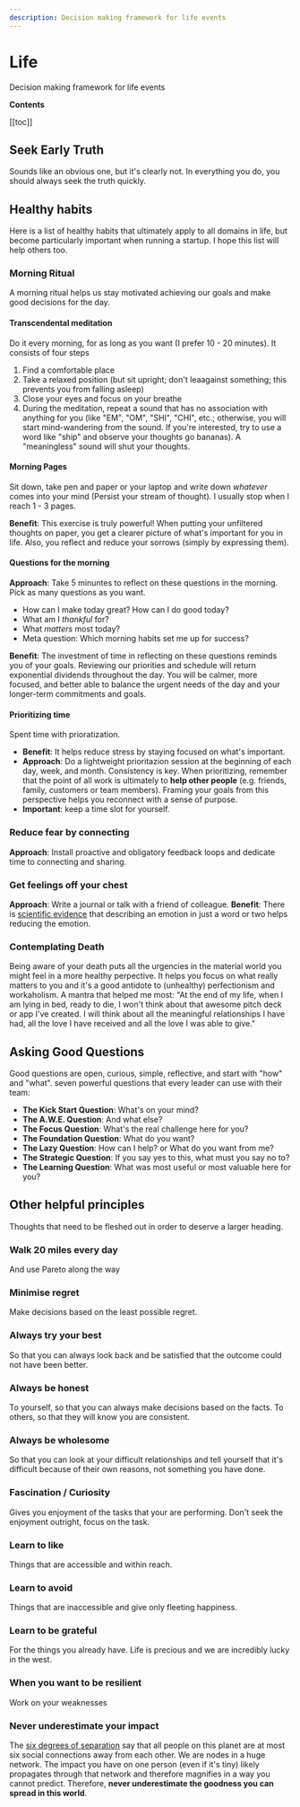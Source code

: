 ```yaml
---
description: Decision making framework for life events
---
```


# Life

Decision making framework for life events

**Contents**

[[toc]]

## Seek Early Truth

Sounds like an obvious one, but it's clearly not. In everything you do, you should always seek the truth quickly.

## Healthy habits

Here is a list of healthy habits that ultimately apply to all domains in life, but become particularly important when running a startup. I hope this list will help others too.

### Morning Ritual

A morning ritual helps us stay motivated achieving our goals and make good decisions for the day.

#### Transcendental meditation

Do it every morning, for as long as you want (I prefer 10 - 20 minutes). It consists of four steps

1. Find a comfortable place
2. Take a relaxed position (but sit upright; don't leaagainst something; this prevents you from falling asleep)
3. Close your eyes and focus on your breathe
4. During the meditation, repeat a sound that has no association with anything for you (like "EM", "OM", "SHI", "CHI", etc.; otherwise, you will start mind-wandering from the sound. If you're interested, try to use a word like "ship" and observe your thoughts go bananas). A "meaningless" sound will shut your thoughts.

#### Morning Pages

Sit down, take pen and paper or your laptop and write down *whatever* comes into your mind (Persist your stream of thought). I usually stop when I reach 1 - 3 pages.

**Benefit**: This exercise is truly powerful! When putting your unfiltered thoughts on paper, you get a clearer picture of what's important for you in life. Also, you reflect and reduce your sorrows (simply by expressing them).

#### Questions for the morning

**Approach**: Take 5 minuntes to reflect on these questions in the morning. Pick as many questions as you want.

- How can I make today great? How can I do good today?
- What am I *thankful* for?
- What *matters* most today?
- Meta question: Which morning habits set me up for success?

**Benefit**: The investment of time in reflecting on these questions reminds you of your goals. Reviewing our priorities and schedule will return exponential dividends throughout the day. You will be calmer, more focused, and better able to balance the urgent needs of the day and your longer-term commitments and goals.

#### Prioritizing time

Spent time with prioratization.

- **Benefit**: It helps reduce stress by staying focused on what's important.
- **Approach**: Do a lightweight prioritazion session at the beginning of each day, week, and month. Consistency is key. When prioritizing, remember that the point of all work is ultimately to **help other people** (e.g. friends, family, customers or team members). Framing your goals from this perspective helps you reconnect with a sense of purpose.
- **Important**: keep a time slot for yourself.

### Reduce fear by connecting

**Approach**: Install proactive and obligatory feedback loops and dedicate time to connecting and sharing.

### Get feelings off your chest

**Approach**: Write a journal or talk with a friend of colleague.
**Benefit**: There is [scientific evidence](https://www.bakadesuyo.com/2015/09/make-you-happy-2/) that describing an emotion in just a word or two helps reducing the emotion.

### Contemplating Death

Being aware of your death puts all the urgencies in the material world you might feel in a more healthy perpective. It helps you focus on what really matters to you and it's a good antidote to (unhealthy) perfectionism and workaholism. A mantra that helped me most: "At the end of my life, when I am lying in bed, ready to die, I won't think about that awesome pitch deck or app I've created. I will think about all the meaningful relationships I have had, all the love I have received and all the love I was able to give."

## Asking Good Questions

Good questions are open, curious, simple, reflective, and start with "how" and "what".
seven powerful questions that every leader can use with their team:

* **The Kick Start Question**: What's on your mind?
* **The A.W.E. Question**: And what else?
* **The Focus Question**: What's the real challenge here for you?
* **The Foundation Question**: What do you want?
* **The Lazy Question**: How can I help? or What do you want from me?
* **The Strategic Question**: If you say yes to this, what must you say no to?
* **The Learning Question**: What was most useful or most valuable here for you?

## Other helpful principles

Thoughts that need to be fleshed out in order to deserve a larger heading.

### Walk 20 miles every day

And use Pareto along the way

### Minimise regret

Make decisions based on the least possible regret.

### Always try your best

So that you can always look back and be satisfied that the outcome could not have been better.

### Always be honest

To yourself, so that you can always make decisions based on the facts. To others, so that they will know you are consistent.

### Always be wholesome

So that you can look at your difficult relationships and tell yourself that it's difficult because of their own reasons, not something you have done.

### Fascination / Curiosity

Gives you enjoyment of the tasks that your are performing. Don't seek the enjoyment outright, focus on the task.

### Learn to like

Things that are accessible and within reach.

### Learn to avoid

Things that are inaccessible and give only fleeting happiness.

### Learn to be grateful

For the things you already have. Life is precious and we are incredibly lucky in the west.

### When you want to be resilient

Work on your weaknesses

### Never underestimate your impact

The [six degrees of separation](https://en.wikipedia.org/wiki/Six_degrees_of_separation) say that all people on this planet are at most six social connections away from each other. We are nodes in a huge network. The impact you have on one person (even if it's tiny) likely propagates through that network and therefore magnifies in a way you cannot predict. Therefore, **never underestimate the goodness you can spread in this world**.
